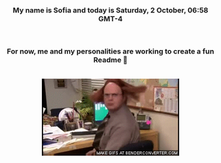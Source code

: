 


<div align="center">
<h3 >My name is Sofia and today is Saturday, 2 October, 06:58 GMT-4</h3><br>
<h3 >For now, me and my personalities are working to create a fun Readme 👋
</h3><br>
<img src='img/dwight.gif' alt='working...'/>
</div>
